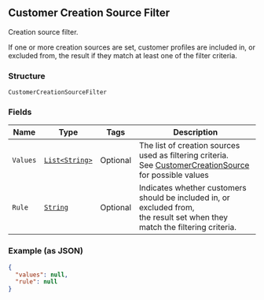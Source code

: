 ## Customer Creation Source Filter

Creation source filter.

If one or more creation sources are set, customer profiles are included in,
or excluded from, the result if they match at least one of the filter
criteria.

### Structure

`CustomerCreationSourceFilter`

### Fields

| Name | Type | Tags | Description |
|  --- | --- | --- | --- |
| `Values` | [`List<String>`](/doc/models/customer-creation-source.md) | Optional | The list of creation sources used as filtering criteria.<br>See [CustomerCreationSource](#type-customercreationsource) for possible values |
| `Rule` | [`String`](/doc/models/customer-inclusion-exclusion.md) | Optional | Indicates whether customers should be included in, or excluded from,<br>the result set when they match the filtering criteria. |

### Example (as JSON)

```json
{
  "values": null,
  "rule": null
}
```

